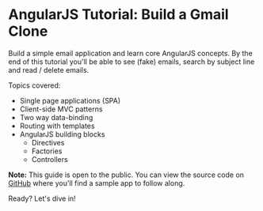 # AngularJS Tutorial: Build a Gmail Clone

Build a simple email application and learn core AngularJS concepts. By the end of this tutorial you'll be able to see (fake) emails, search by subject line and read / delete emails.

Topics covered:

- Single page applications (SPA)
- Client-side MVC patterns
- Two way data-binding
- Routing with templates
- AngularJS building blocks
    - Directives
    - Factories
    - Controllers

__Note:__ This guide is open to the public. You can view the source code on [GitHub](https://github.com/Thinkful/guide-intro-to-angular) where you'll find a sample app to follow along.

Ready? Let's dive in!
